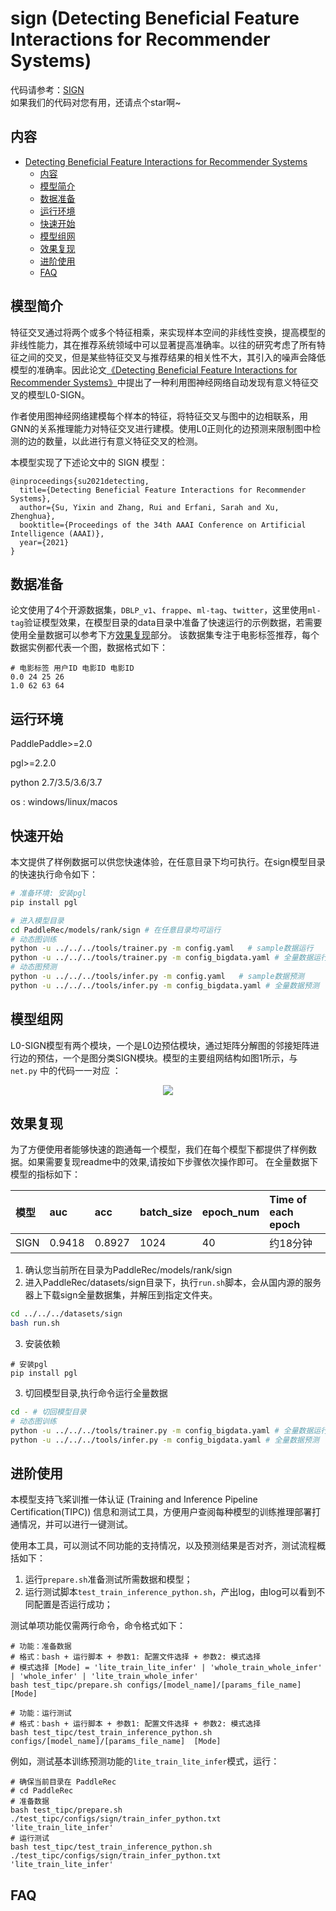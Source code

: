 # sign (Detecting Beneficial Feature Interactions for Recommender Systems)

代码请参考：[SIGN](https://github.com/PaddlePaddle/PaddleRec/blob/master/models/rank/sign)  
如果我们的代码对您有用，还请点个star啊~  

## 内容

- [Detecting Beneficial Feature Interactions for Recommender Systems](#detecting-beneficial-feature-interactions-for-recommender-systems)
  - [内容](#内容)
  - [模型简介](#模型简介)
  - [数据准备](#数据准备)
  - [运行环境](#运行环境)
  - [快速开始](#快速开始)
  - [模型组网](#模型组网)
  - [效果复现](#效果复现)
  - [进阶使用](#进阶使用)
  - [FAQ](#faq)

## 模型简介

特征交叉通过将两个或多个特征相乘，来实现样本空间的非线性变换，提高模型的非线性能力，其在推荐系统领域中可以显著提高准确率。以往的研究考虑了所有特征之间的交叉，但是某些特征交叉与推荐结果的相关性不大，其引入的噪声会降低模型的准确率。因此论文[《Detecting Beneficial Feature Interactions for Recommender Systems》]( https://arxiv.org/pdf/2008.00404v6.pdf )中提出了一种利用图神经网络自动发现有意义特征交叉的模型L0-SIGN。

作者使用图神经网络建模每个样本的特征，将特征交叉与图中的边相联系，用GNN的关系推理能力对特征交叉进行建模。使用L0正则化的边预测来限制图中检测的边的数量，以此进行有意义特征交叉的检测。

本模型实现了下述论文中的 SIGN 模型：

```
@inproceedings{su2021detecting,
  title={Detecting Beneficial Feature Interactions for Recommender Systems},
  author={Su, Yixin and Zhang, Rui and Erfani, Sarah and Xu, Zhenghua},
  booktitle={Proceedings of the 34th AAAI Conference on Artificial Intelligence (AAAI)},
  year={2021}
}
```

## 数据准备

论文使用了4个开源数据集，`DBLP_v1`、`frappe`、`ml-tag`、`twitter`，这里使用`ml-tag`验证模型效果，在模型目录的data目录中准备了快速运行的示例数据，若需要使用全量数据可以参考下方[效果复现](#效果复现)部分。
该数据集专注于电影标签推荐，每个数据实例都代表一个图，数据格式如下：

```shell
# 电影标签 用户ID 电影ID 电影ID
0.0 24 25 26
1.0 62 63 64
```

## 运行环境

PaddlePaddle>=2.0

pgl>=2.2.0

python 2.7/3.5/3.6/3.7

os : windows/linux/macos

## 快速开始

本文提供了样例数据可以供您快速体验，在任意目录下均可执行。在sign模型目录的快速执行命令如下：

```bash
# 准备环境: 安装pgl
pip install pgl

# 进入模型目录
cd PaddleRec/models/rank/sign # 在任意目录均可运行
# 动态图训练
python -u ../../../tools/trainer.py -m config.yaml   # sample数据运行
python -u ../../../tools/trainer.py -m config_bigdata.yaml # 全量数据运行
# 动态图预测
python -u ../../../tools/infer.py -m config.yaml   # sample数据预测
python -u ../../../tools/infer.py -m config_bigdata.yaml # 全量数据预测
```

## 模型组网

L0-SIGN模型有两个模块，一个是L0边预估模块，通过矩阵分解图的邻接矩阵进行边的预估，一个是图分类SIGN模块。模型的主要组网结构如图1所示，与 `net.py` 中的代码一一对应 ：

<p align="center">
<img align="center" src="../../../doc/imgs/sign.png">
<p>

## 效果复现

为了方便使用者能够快速的跑通每一个模型，我们在每个模型下都提供了样例数据。如果需要复现readme中的效果,请按如下步骤依次操作即可。
在全量数据下模型的指标如下：

| 模型 | auc   | acc   | batch_size | epoch_num | Time of each epoch |
| :------| :------ | :------ | :------| :------ | :------ |
| SIGN | 0.9418 | 0.8927 | 1024 | 40 | 约18分钟 |

1. 确认您当前所在目录为PaddleRec/models/rank/sign
2. 进入PaddleRec/datasets/sign目录下，执行`run.sh`脚本，会从国内源的服务器上下载sign全量数据集，并解压到指定文件夹。

``` bash
cd ../../../datasets/sign
bash run.sh
```

3. 安装依赖

```shell
# 安装pgl
pip install pgl
```

3. 切回模型目录,执行命令运行全量数据

```bash
cd - # 切回模型目录
# 动态图训练
python -u ../../../tools/trainer.py -m config_bigdata.yaml # 全量数据运行
python -u ../../../tools/infer.py -m config_bigdata.yaml # 全量数据预测
```

## 进阶使用

本模型支持飞桨训推一体认证 (Training and Inference Pipeline Certification(TIPC)) 信息和测试工具，方便用户查阅每种模型的训练推理部署打通情况，并可以进行一键测试。

使用本工具，可以测试不同功能的支持情况，以及预测结果是否对齐，测试流程概括如下：

1. 运行`prepare.sh`准备测试所需数据和模型；
2. 运行测试脚本`test_train_inference_python.sh`，产出log，由log可以看到不同配置是否运行成功；

测试单项功能仅需两行命令，命令格式如下：

```shell
# 功能：准备数据
# 格式：bash + 运行脚本 + 参数1: 配置文件选择 + 参数2: 模式选择
# 模式选择 [Mode] = 'lite_train_lite_infer' | 'whole_train_whole_infer' | 'whole_infer' | 'lite_train_whole_infer'
bash test_tipc/prepare.sh configs/[model_name]/[params_file_name] [Mode]

# 功能：运行测试
# 格式：bash + 运行脚本 + 参数1: 配置文件选择 + 参数2: 模式选择
bash test_tipc/test_train_inference_python.sh configs/[model_name]/[params_file_name]  [Mode]
```

例如，测试基本训练预测功能的`lite_train_lite_infer`模式，运行：

```shell
# 确保当前目录在 PaddleRec
# cd PaddleRec
# 准备数据
bash test_tipc/prepare.sh ./test_tipc/configs/sign/train_infer_python.txt 'lite_train_lite_infer'
# 运行测试
bash test_tipc/test_train_inference_python.sh ./test_tipc/configs/sign/train_infer_python.txt 'lite_train_lite_infer'
```

## FAQ
